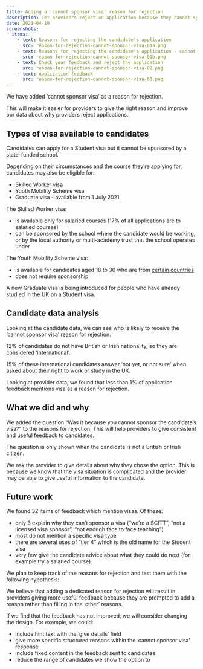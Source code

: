```yaml
---
title: Adding a ‘cannot sponsor visa’ reason for rejection
description: Let providers reject an application because they cannot sponsor a candidate’s visa
date: 2021-04-19
screenshots:
  items:
    - text: Reasons for rejecting the candidate’s application
      src: reason-for-rejection-cannot-sponsor-visa-01a.png
    - text: Reasons for rejecting the candidate’s application - cannot sponsor visa
      src: reason-for-rejection-cannot-sponsor-visa-01b.png
    - text: Check your feedback and reject the application
      src: reason-for-rejection-cannot-sponsor-visa-02.png
    - text: Application feedback
      src: reason-for-rejection-cannot-sponsor-visa-03.png
---
```


We have added ‘cannot sponsor visa’ as a reason for rejection.

This will make it easier for providers to give the right reason and improve our data about why providers reject applications.

## Types of visa available to candidates

Candidates can apply for a Student visa but it cannot be sponsored by a state-funded school.

Depending on their circumstances and the course they’re applying for, candidates may also be eligible for:

- Skilled Worker visa
- Youth Mobility Scheme visa
- Graduate visa - available from 1 July 2021

The Skilled Worker visa:

- is available only for salaried courses (17% of all applications are to salaried courses)
- can be sponsored by the school where the candidate would be working, or by the local authority or multi-academy trust that the school operates under

The Youth Mobility Scheme visa:

- is available for candidates aged 18 to 30 who are from [certain countries](https://www.gov.uk/youth-mobility/eligibility)
- does not require sponsorship

A new Graduate visa is being introduced for people who have already studied in the UK on a Student visa.

## Candidate data analysis

Looking at the candidate data, we can see who is likely to receive the ‘cannot sponsor visa’ reason for rejection.

12% of candidates do not have British or Irish nationality, so they are considered ‘international’.

15% of these international candidates answer ‘not yet, or not sure’ when asked about their right to work or study in the UK.

Looking at provider data, we found that less than 1% of application feedback mentions visa as a reason for rejection.

## What we did and why

We added the question “Was it because you cannot sponsor the candidate’s visa?” to the reasons for rejection. This will help providers to give consistent and useful feedback to candidates.

The question is only shown when the candidate is not a British or Irish citizen.

We ask the provider to give details about why they chose the option. This is because we know that the visa situation is complicated and the provider may be able to give useful information to the candidate.

## Future work

We found 32 items of feedback which mention visas. Of these:

- only 3 explain why they can’t sponsor a visa (“we’re a SCITT”, “not a licensed visa sponsor”, “not enough face to face teaching”)
- most do not mention a specific visa type
- there are several uses of “tier 4” which is the old name for the Student visa
- very few give the candidate advice about what they could do next (for example try a salaried course)

We plan to keep track of the reasons for rejection and test them with the following hypothesis:

We believe that adding a dedicated reason for rejection will result in providers giving more useful feedback because they are prompted to add a reason rather than filling in the ‘other’ reasons.

If we find that the feedback has not improved, we will consider changing the design. For example, we could:

- include hint text with the ‘give details’ field
- give more specific structured reasons within the ‘cannot sponsor visa’ response
- include fixed content in the feedback sent to candidates
- reduce the range of candidates we show the option to
